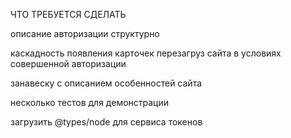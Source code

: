 
ЧТО ТРЕБУЕТСЯ СДЕЛАТЬ

описание авторизации структурно

каскадность появления карточек
перезагруз сайта в условиях совершенной авторизации

занавеску с описанием особенностей сайта

несколько тестов для демонстрации

загрузить @types/node для сервиса токенов



